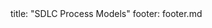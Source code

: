 <frontmatter>
title: "SDLC Process Models"
footer: footer.md
</frontmatter>

<include src="navbar.md" boilerplate />

<include src="container-inPage-asFlat.md" boilerplate />